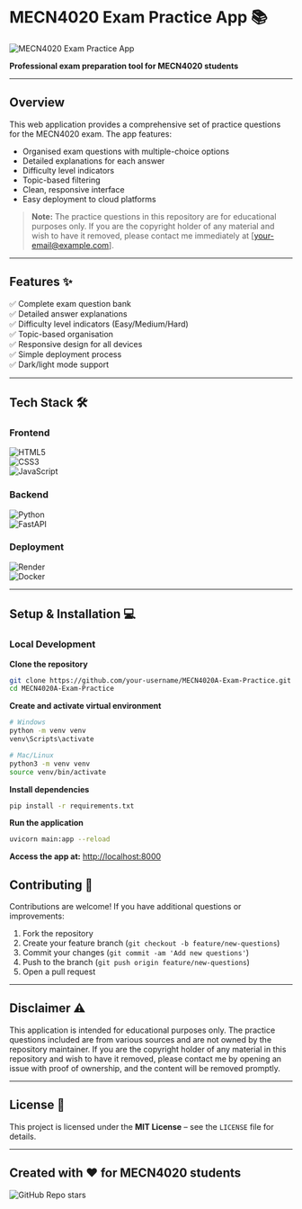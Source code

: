 # MECN4020 Exam Practice App 📚

![MECN4020 Exam Practice App](https://stendard.com/wp-content/uploads/2022/07/Integrated-Management-System-IMS.png)

**Professional exam preparation tool for MECN4020 students**

---

## Overview

This web application provides a comprehensive set of practice questions for the MECN4020 exam. The app features:

- Organised exam questions with multiple-choice options  
- Detailed explanations for each answer  
- Difficulty level indicators  
- Topic-based filtering  
- Clean, responsive interface  
- Easy deployment to cloud platforms  

> **Note:** The practice questions in this repository are for educational purposes only. If you are the copyright holder of any material and wish to have it removed, please contact me immediately at [your-email@example.com].

---

## Features ✨

✅ Complete exam question bank  
✅ Detailed answer explanations  
✅ Difficulty level indicators (Easy/Medium/Hard)  
✅ Topic-based organisation  
✅ Responsive design for all devices  
✅ Simple deployment process  
✅ Dark/light mode support  

---

## Tech Stack 🛠️

### Frontend

![HTML5](https://img.shields.io/badge/HTML5-E34F26?style=for-the-badge&logo=html5&logoColor=white)  
![CSS3](https://img.shields.io/badge/CSS3-1572B6?style=for-the-badge&logo=css3&logoColor=white)  
![JavaScript](https://img.shields.io/badge/JavaScript-F7DF1E?style=for-the-badge&logo=javascript&logoColor=black)  

### Backend

![Python](https://img.shields.io/badge/Python-3776AB?style=for-the-badge&logo=python&logoColor=white)  
![FastAPI](https://img.shields.io/badge/FastAPI-009688?style=for-the-badge&logo=FastAPI&logoColor=white)  

### Deployment

![Render](https://img.shields.io/badge/Render-46E3B7?style=for-the-badge&logo=render&logoColor=white)  
![Docker](https://img.shields.io/badge/Docker-2496ED?style=for-the-badge&logo=docker&logoColor=white)  

---

## Setup & Installation 💻

### Local Development

**Clone the repository**

```bash
git clone https://github.com/your-username/MECN4020A-Exam-Practice.git
cd MECN4020A-Exam-Practice
```

**Create and activate virtual environment**

```bash
# Windows
python -m venv venv
venv\Scripts\activate

# Mac/Linux
python3 -m venv venv
source venv/bin/activate
```

**Install dependencies**

```bash
pip install -r requirements.txt
```

**Run the application**

```bash
uvicorn main:app --reload
```

**Access the app at:** [http://localhost:8000](http://localhost:8000)

## Contributing 🤝

Contributions are welcome! If you have additional questions or improvements:

1. Fork the repository  
2. Create your feature branch (`git checkout -b feature/new-questions`)  
3. Commit your changes (`git commit -am 'Add new questions'`)  
4. Push to the branch (`git push origin feature/new-questions`)  
5. Open a pull request  

---

## Disclaimer ⚠️

This application is intended for educational purposes only. The practice questions included are from various sources and are not owned by the repository maintainer. If you are the copyright holder 
of any material in this repository and wish to have it removed, please contact me by opening an issue with proof of ownership, and the content will be removed promptly.

---

## License 📄

This project is licensed under the **MIT License** – see the `LICENSE` file for details.

---

## Created with ❤️ for MECN4020 students  
![GitHub Repo stars](https://img.shields.io/github/stars/your-username/MECN4020A-Exam-Practice?style=social)
